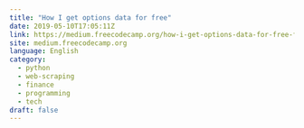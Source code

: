 ```yaml
---
title: "How I get options data for free"
date: 2019-05-10T17:05:11Z
link: https://medium.freecodecamp.org/how-i-get-options-data-for-free-fba22d395cc8?source=rss----336d898217ee---4&utm_medium=RSS&utm_source=news.12bit.vn
site: medium.freecodecamp.org
language: English
category:
  - python
  - web-scraping
  - finance
  - programming
  - tech
draft: false
---
```

